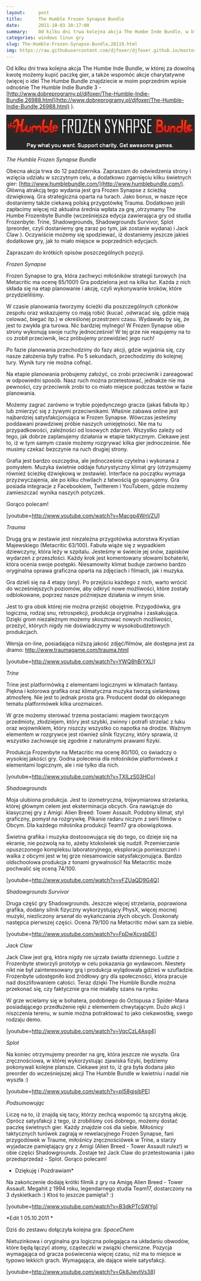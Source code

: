 ```yaml
---
layout:     post
title:      The Humble Frozen Synapse Bundle
date:       2011-10-03 20:17:00
summary:    Od kilku dni trwa kolejna akcja The Humbe Inde Bundle, w której za dowolną kwotę możemy kupić paczkę gier, a także wspomóc akcje charytatywne (więcej o idei The Humbe Bundle znajdziecie w moim poprzednim wpisie odnośnie The Humble Indie Bundle 3 - http — //www.dobreprogramy.pl/djfoxer/The-Humble-Indie-Bundle,26988.html ).<!----><!---->The Humble Frozen Synapse BundleObecna akcja trwa do 12 październ...
categories: windows linux gry
slug: The-Humble-Frozen-Synapse-Bundle,28119.html
img: https://raw.githubusercontent.com/djfoxer/djfoxer.github.io/master/_img/2011-10-3-_180_/g_-_-x-_-_-_x20111002225356_1.png
---
```




Od kilku dni trwa kolejna akcja The Humbe Inde Bundle, w której za dowolną kwotę możemy kupić paczkę gier, a także wspomóc akcje charytatywne (więcej o idei The Humbe Bundle znajdziecie w moim poprzednim wpisie odnośnie The Humble Indie Bundle 3 - [http://www.dobreprogramy.pl/djfoxer/The-Humble-Indie-Bundle,26988.html](http://www.dobreprogramy.pl/djfoxer/The-Humble-Indie-Bundle,26988.html) ).



![desk](https://raw.githubusercontent.com/djfoxer/djfoxer.github.io/master/_img/2011-10-3-_180_/g_-_-x-_-_-_x20111002225356_1.png)



 *The Humble Frozen Synapse Bundle* 

Obecna akcja trwa do 12 października. Zapraszam do odwiedzenia strony i wzięcia udziału w szczytnym celu, a dodatkowo zgarnięciu kilku świetnych gier: [http://www.humblebundle.com/](http://www.humblebundle.com/). 
Główną atrakcją tego wydania jest gra Frozen Synapse z ścieżką dzwiękową. Gra strategiczna oparta na turach. Jako bonus, w nasze ręce dostaniemy także ciekawą polską przygotówkę Trauma.  Dodatkowo jeśli zapłacimy więcej niż aktualna średnia wpłata za grę ,otrzymamy The Humbe Frozenbyte Bundle (wcześniejsza edycja zawierająca gry od studia Frozenbyte: Trine, Shadowgrounds, Shadowgrounds Survivor, Splot (preorder, czyli dostaniemy grę zaraz po tym, jak zostanie wydana) i Jack Claw ). Oczywiście możemy się spodziewać, iż dostaniemy jeszcze jakieś dodatkowe gry, jak to miało miejsce w poprzednich edycjach.

Zapraszam do krótkich opisów poszczególnych pozycji.

 *Frozen Synapse* 

Frozen Synapse to gra, która zachwyci miłośników strategii turowych (na Metacritic ma ocenę 85/100!) Gra podzielona jest na kilka tur. Każda z nich składa się na etap planowanie i akcję, czyli wykonywanie kroków, które przydzieliliśmy. 

W czasie planowania tworzymy ścieżki dla poszczególnych członków zespołu oraz wskazujemy co mają robić (kucać ,odwracać się, gdzie mają celować, biegać itp.) w określonej przestrzeni czasu. Wydawało by się, że jest to zwykła gra turowa. Nic bardziej mylnego! W Frozen Synapse obie strony wykonują swoje ruchy jednocześnie! W tej grze nie reagujemy na to co zrobił przeciwnik, lecz próbujemy przewidzieć jego ruch! 

Po fazie planowania przechodzimy do fazy akcji, gdzie wyjaśnia się, czy nasze założenia były trafne. Po 5 sekundach, przechodzimy do kolejnej tury. Wynik tury nie można cofnąć.

Na etapie planowania próbujemy założyć, co zrobi przeciwnik i zareagować w odpowiedni sposób.  Nasz ruch można przetestować, jednakże nie ma pewności, czy przeciwnik zrobi to co miało miejsce podczas testów w fazie planowania. 

Możemy zagrać zarówno w trybie pojedynczego gracza (jakaś fabuła itp.) lub zmierzyć się z żywymi przeciwnikami. Właśnie zabawa online jest najbardziej satysfakcjonująca w Frozen Synapse. Wówczas jesteśmy poddawani prawdziwej próbie naszych umiejętności. Nie ma tu przypadkowości, zależności od losowych zdarzeń. Wszystko zależy od tego, jak dobrze zaplanujemy działania w etapie taktycznym. Ciekawe jest to, iż w tym samym czasie możemy rozgrywać kilka gier jednocześnie. Nie musimy czekać bezczynie na ruch drugiej strony. 

Grafia jest bardzo oszczędna, ale jednocześnie czytelna i wykonana z pomysłem. Muzyka świetnie oddaje futurystyczny klimat gry (otrzymujemy również ścieżkę dźwiękową w zestawie). Interface na początku wymaga przyzwyczajenia, ale po kilku chwilach z łatwością go opanujemy. Gra posiada integracje z Facebookiem, Twitterem i YouTubem, gdzie możemy zamieszczać  wynika naszych potyczek. 

Gorąco polecam!

[youtube=http://www.youtube.com/watch?v=Macgp4WnVZU]


 *Trauma* 

Drugą grą w zestawie jest niezależna przygotówka autorstwa Krystian Majewskiego (Metacritic 63/100). Fabuła wiąże się z wypadkiem dziewczyny, która leży w szpitalu. Jesteśmy w świecie jej snów, zapisków wydarzeń z przeszłości. Każdy krok jest komentowany słowami bohaterki, która ocenia swoje postępki. Niesamowity klimat buduje zarówno bardzo oryginalna oprawa graficzna oparta na zdjęciach i filmach, jak i muzyka. 

Gra dzieli się na 4 etapy (sny). Po przejściu każdego z nich, warto wrócić do wcześniejszych poziomów, aby odkryć nowe możliwości, które zostały odblokowane, poprzez nasze późniejsze działania w innym śnie.

Jest to gra obok której nie można przejść obojętnie. Przygodówka, gra logiczna, rodzaj snu, retrospekcji, produkcja oryginalna i zaskakująca. Dzięki grom niezależnym możemy skosztować nowych możliwości, przeżyć, których nigdy nie doświadczymy w wysokobudżetowych produkcjach.

Wersja on-line, posiadająca niższą jakość zdjęć/filmów, ale dostępna jest za dramo: [http://www.traumagame.com/trauma.html ](http://www.traumagame.com/trauma.html) 

[youtube=http://www.youtube.com/watch?v=YWQ8hBiYXLI]

 *Trine* 

Trine jest platformówką z elementami logicznymi w klimatach fantasy. Piękna i kolorowa grafika oraz klimatyczna muzyka tworzą sielankową atmosferę. Nie jest to jednak prosta gra. Producent dodał do oklepanego tematu platformówek kilka urozmaiceń.

W grze możemy sterować trzema postaciami: magiem tworzącym przedmioty, złodziejem, który jest szybki, zwinny i potrafi strzelać z łuku oraz wojownikiem, który niszczy wszystko co napotka na drodze. Ważnym elementem w rozgrywce jest również silnik fizyczny, który sprawia, iż wszystko zachowuje się zgodnie z naturalnymi prawami fizyki.

Produkcja Frozenbyte na Metacritic ma ocenę 80/100, co świadczy o wysokiej jakości gry. Godna polecenia dla miłośników platformówek z elementami logicznym, ale i nie tylko dla nich.

[youtube=http://www.youtube.com/watch?v=TXILzS03HCo]

 *Shadowgrounds* 

Moja ulubiona produkcja. Jest to izometryczna, trójwymiarowa strzelanka, której głównym celem jest eksterminacja obcych. Gra nawiązuje do klasycznej gry z Amigi: Alien Breed: Tower Assault. Podobny klimat, styl graficzny, pomysł na rozgrywkę. Pikanie radaru niczym z serii filmów o Obcym. Dla każdego miłośnika produkcji Team17 gra obowiązkowa. 

Świetna grafika i muzyka dostosowująca się do tego, co dzieje się na ekranie, nie pozwolą na to, ażeby ktokolwiek się nudził. Przemierzanie opuszczonego kompleksu laboratoryjnego, eksploracja pomieszczeń i walka z obcymi jest w tej grze niesamowicie satysfakcjonująca. Bardzo oldschoolowa produkcja z tonami grywalności! Na Metacritic może pochwalić się oceną 74/100.

[youtube=http://www.youtube.com/watch?v=vFZUaQD9G4Q]


 *Shadowgrounds Survivor* 

Druga część gry Shadowgrounds. Jeszcze więcej strzelania, poprawiona grafika, dodany silnik fizyczny wykorzystujący PhysX, więcej mocnej muzyki, niezliczony arsenał do wykańczania złych obcych.  Doskonały następca pierwszej części. Ocena 79/100 na Metacritic  mówi sam za siebie.

[youtube=http://www.youtube.com/watch?v=FpDwXcysbDE]

 *Jack Claw* 

Jack Claw jest grą, która nigdy nie ujrzała światła dziennego. Ludzie z Frozenbyte stworzyli prototyp w celu pokazania go wydawcom. Niestety nikt nie był zainteresowany grą i produkcja wylądowała gdzieś w szufladzie. Frozenbyte  udostępniło kod źródłowy gry dla społeczności, która pracuje nad doszlifowaniem całości. Teraz dzięki The Humble Bundle można przekonać się, czy faktycznie gra nie miałaby szans na rynku. 

W grze wcielamy się w bohatera, podobnego do Octopusa z Spider-Mana posiadającego przedłużenie ręki z elementem chwytającym. Dużo akcji i niszczenia terenu, w sumie można potraktować to jako ciekawostkę, swego rodzaju demo.

[youtube=http://www.youtube.com/watch?v=VqcCzL4Asg4]

 *Splot* 

Na koniec otrzymujemy preorder na grę, która jeszcze nie wyszła. Gra zręcznościowa, w której wykorzystując zjawiska fizyki, będziemy pokonywali kolejne plansze. Ciekawe jest to, iż gra była dodana jako preorder  do wcześniejszej akcji The Humble Bundle w kwietniu i nadal nie wyszła :)


[youtube=http://www.youtube.com/watch?v=pI58gjsibPE]

 *Podsumowując* 

Liczę na to, iż znajdą się tacy, którzy zechcą wspomóc tą szczytną akcję. Oprócz satysfakcji z tego, iż zrobiliśmy coś dobrego, możemy dostać paczkę świetnych gier. 
Każdy znajdzie coś dla siebie. Miłośnicy taktycznych turówek zagrają w rewelacyjnego Frozen Synapse, fani przygodówek w Traume, miłośnicy zręcznościówek w Trine, a starzy wyjadacze pamiętający gry z Amigi (Alien Breed - Tower Assault rulez!) w obie części Shadowgrounds. Zostaje też Jack Claw do przetestowania i jako przedsprzedaż - Splot.
Gorąco polecam!

 * Dziękuję i Pozdrawiam* 


Na zakończenie dodaję krótki filmik z gry na Amigę Alien Breed - Tower Assault. Megahit z 1994 roku, legendarnego studia Team17, dostarczony na 3 dyskietkach :) Ktoś to jeszcze pamięta? :)


[youtube=http://www.youtube.com/watch?v=B3dkPTcSWYg]

 *Edit 1
05.10.2011
* 

Dziś do zestawu dołączyła kolejna gra:
 *SpaceChem* 

Nietuzinkowa i oryginalna gra logiczna polegająca na układaniu obwodów, które będą łączyć atomy, cząsteczki w związki chemiczne. Pozycja wymagająca od gracza poświecenia więcej czasu, niż ma to miejsce w typowo lekkich grach. Wymagająca, ale dające wiele satysfakcji. 

 
[youtube=http://www.youtube.com/watch?v=Gk8JwvtVs38]
